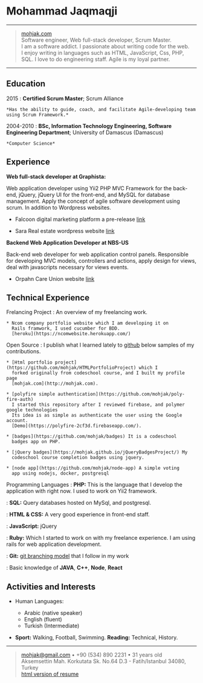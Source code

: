 Mohammad Jaqmaqji
============

----

> [mohjak.com](http://mohjak.com) \
>  Software engineer, Web full-stack developer, Scrum Master. \
>  I am a software addict. I passionate about writing code for the web. \
>  I enjoy writing in languages such as HTML, JavaScript, Css, PHP, \
>  SQL. I love to do engineering staff. Agile is my loyal partner.

----

Education
---------
2015
:   **Certified Scrum Master**; Scrum Alliance

    *Has the ability to guide, coach, and facilitate Agile-developing team using Scrum Framework.*

2004-2010
:   **BSc, Information Technology Engineering, Software Engineering Department**; University of
    Damascus (Damascus)

    *Computer Science*

Experience
----------

**Web full-stack developer at Graphista:**

Web application developer using Yii2 PHP MVC Framework for the back-end,
jQuery, jQuery UI for the front-end, and MySQL for database management.
Apply the concept of agile software development using scrum. In addition to
Wordpress websites.

* Falcoon digital marketing platform a pre-release [link](http://test.falcoon.net)

* Sara Real estate wordpress website [link](http://sara-tr.net)

**Backend Web Application Developer at NBS-US**

Back-end web developer for web application control panels.
Responsible for developing MVC models, controllers and actions,
apply design for views, deal with javascripts necessary for views events.

* Orpahn Care Union website [link](http://www.so-cn.org/)

Technical Experience
--------------------

Frelancing Project
:   An overview of my freelancing work.

    * Ncom company portfolio website which I am developing it on
      Rails framwork, I used cucumber for BDD.
      [heroku](https://ncomwebsite.herokuapp.com/)

Open Source
:   I publish what I learned lately to [github](http://github.com)
    below samples of my contributions.

    * [Html portfolio project](https://github.com/mohjak/HTMLPortfolioProject) which I
      forked originally from codeschool course, and I built my profile page
      [mohjak.com](http://mohjak.com).

    * [polyfire simple authentication](https://github.com/mohjak/poly-fire-auth)
      I started this repository after I reviewed firebase, and polymer google technologies
      Its idea is as simple as authenticate the user using the Google account.
      [Demo](https://polyfire-2cf3d.firebaseapp.com/).

    * [badges](https://github.com/mohjak/badges) It is a codeschool
      badges app on PHP.

    * [jQuery badges](https://mohjak.github.io/jQueryBadgesProject/) My
      codeschool course completion badges using jquery.

    * [node app](https://github.com/mohjak/node-app) A simple voting
      app using nodejs, docker, postgresql

Programming Languages
:   **PHP:** This is the language that I develop the application with
    right now. I used to work on Yii2 framework.

:   **SQL:** Query databases hosted on MySql, and postgresql.

:   **HTML & CSS:** A very good experience in front-end staff.

:   **JavaScript:** jQuery

:   **Ruby:** Which I started to work on with my freelance experience.
    I am using rails for web application development.

:   **Git:** [git branching model](http://nvie.com/posts/a-successful-git-branching-model/) that I follow in my work

:   Basic knowledge of **JAVA**, **C++**, **Node**, **React**

[ref]: https://github.com/mohjak

Activities and Interests
----------------------------------------

* Human Languages:

     * Arabic (native speaker)
     * English (fluent)
     * Turkish (Intermediate)

* **Sport:** Walking, Football, Swimming. **Reading:** Technical, History.

----

> <mohjak@gmail.com> • +90 (534) 890 2231 • 31 years old\
> Aksemsettin Mah. Korkutata Sk. No.64 D.3 - Fatih/Istanbul 34080, Turkey\
> [html version of resume](http://mohjak.com/resume.html)
